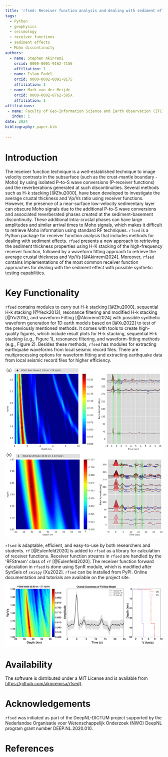 ```yaml
---
title: 'rfsed: Receiver function analysis and dealing with sediment effects'
tags:
  - Python
  - geophysics
  - seismology
  - receiver functions
  - sediment effects
  - Moho discontinuity
authors:
  - name: Stephen Akinremi
    orcid: 0000-0001-9162-7156
    affiliation: 1
  - name: Islam Fadel
    orcid: 0000-0002-0091-8175
    affiliation: 1
  - name: Mark van der Meijde
    orcid: 0000-0002-8762-585X
    affiliation: 1
affiliations:
 - name: Faculty of Geo-Information Science and Earth Observation (ITC), University of Twente, Enschede, The Netherlands
   index: 1
date: 2024
bibliography: paper.bib

---
```


# Introduction

The receiver function technique is a well-established technique to image velocity contrasts in the subsurface (such as the crust-mantle boundary - Moho) by using isolated P–to-S wave conversions (P-receiver functions) and the reverberations generated at such discontinuities. Several methods such as H-k stacking [@Zhu2000], have been developed to investigate the average crustal thickness and Vp/Vs ratio using receiver functions. However, the presence of a near-surface low-velocity sedimentary layer can obscure Moho signals due to the additional P-to-S wave conversions and associated reverberated phases created at the sediment-basement discontinuity. These additional intra-crustal phases can have large amplitudes and similar arrival times to Moho signals, which makes it difficult to retrieve Moho information using standard RF techniques. ``rfsed`` is a Python package for receiver function analysis that includes methods for dealing with sediment effects. ``rfsed`` presents a new approach to retrieving the sediment thickness properties using H-K stacking of the high-frequency receiver function, followed by a waveform fitting approach to retrieve the average crustal thickness and Vp/Vs [@Akinremi2024]. Moreover, ``rfsed`` contains implementations of the most common receiver function approaches for dealing with the sediment effect with possible synthetic testing capabilities.

# Key Functionality
``rfsed`` contains modules to carry out H-k stacking [@Zhu2000], sequential H-k stacking [@Yeck2013], resonance filtering and modified H-k stacking [@Yu2015], and waveform Fitting [@Akinremi2024] with possible synthetic waveform generation for 1D earth models based on [@Xu2022] to test of the previously mentioned methods. It comes with tools to create high-quality figures, which include result plots for H-k stacking, sequential H-k stacking (e.g., Figure 1), resonance filtering, and waveform-fitting methods (e.g., Figure 2). Besides these methods, ``rfsed`` has modules for extracting earthquake waveforms from local seismic record files. There are multiprocessing options for waveform fitting and extracting earthquake data from local seismic record files for higher efficiency.

![Example of a sequential H-k stacking plot for receiver functions obtained from station ROLD (Network: NL) (a) sediment layer (b) Moho layer, generated using ``rfsed``](paper_figures/Figure1.png)

``rfsed`` is adaptable, efficient, and easy-to-use by both researchers and students. ``rf`` [@Eulenfeld2020] is added to ``rfsed`` as a library for calculation of receiver functions. Receiver function streams in ``rfsed`` are handled by the 'RFStream' class of ``rf`` [@Eulenfeld2020]. The receiver function forward calculation in ``rfsed`` is done using SynR module, which is modified after SynSeis of ``seispy`` [Xu2022]. ``rfsed`` can be installed from PyPI. Online documentation and tutorials are available on the project site.

![Example of a waveform-fitting result plot generated using ``rfsed``](paper_figures/Figure2.png)

# Availability

The software is distributed under a MIT License and is available from <https://github.com/akinremisa/rfsed}>.


# Acknowledgements

``rfsed`` was initiated as part of the DeepNL-DICTUM project supported by the Nederlandse Organisatie voor Wetenschappelijk Onderzoek (NWO) DeepNL program grant number DEEP.NL.2020.010.



# References
